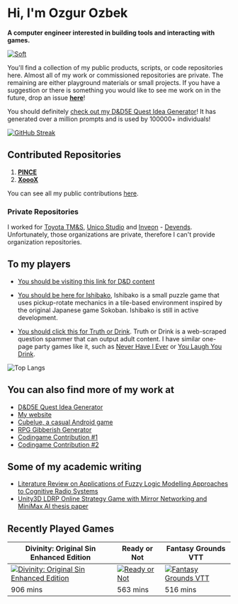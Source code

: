 

# Hi, I'm Ozgur Ozbek

**A computer engineer interested in building tools and interacting with games.**

[![Soft](https://skillicons.dev/icons?i=py,js,ts,dotnet,,react,tailwind,html,css,threejs,bootstrap,jquery,,ai,ps,flask,nextjs,nodejs,fastapi,sqlite,postman,graphql,git,,svg,latex,md,regex,figma,materialui,powershell,githubactions,bash,azure,docker,github,heroku,replit,,selenium,vscode,discord,bots,unity,arduino)](https://skillicons.dev)

You'll find a collection of my public products, scripts, or code repositories here. Almost all of my work or commissioned repositories are private. The remaining are either playground materials or small projects. If you have a suggestion or there is something you would like to see me work on in the future, drop an issue **[here](https://github.com/ozgurozbek/ozgurozbek/issues)**!

You should definitely [check out my D&D5E Quest Idea Generator](https://xeculus.pythonanywhere.com/)! It has generated over a million prompts and is used by 100000+ individuals!

[![GitHub Streak](https://streak-stats.demolab.com?user=ozgurozbek&theme=github-dark-blue&mode=weekly&hide_current_streak=true)](https://git.io/streak-stats)

## Contributed Repositories

1. **[PINCE](https://github.com/ozgurozbek-merges/PINCE)**
1. **[XoooX](https://github.com/ozgurozbek-merges/XoooX)**

You can see all my public contributions [here](https://github.com/ozgurozbek-merges).

### Private Repositories

I worked for [Toyota TM&S](https://www.linkedin.com/company/toyotaturkeymarketingandsales/), [Unico Studio](https://www.linkedin.com/company/unico-studio/) and [Inveon](https://www.linkedin.com/company/inveon/) - [Devends](https://www.linkedin.com/company/devends/about/). Unfortunately, those organizations are private, therefore I can't provide organization repositories.

## To my players

* [You should be visiting this link for D&D content](https://ozgurozbek.github.io/teothe)

* [You should be here for Ishibako](https://ozgurozbek.github.io/ishibako/download.html), Ishibako is a small puzzle game that uses pickup-rotate mechanics in a tile-based environment inspired by the original Japanese game Sokoban. Ishibako is still in active development.

* [You should click this for Truth or Drink](https://ozgurozbek.github.io/truthordrink/truthordrink.html). Truth or Drink is a web-scraped question spammer that can output adult content. I have similar one-page party games like it, such as [Never Have I Ever](https://ozgurozbek.github.io/truthordrink/neverhaveiever.html) or [You Laugh You Drink](https://ozgurozbek.github.io/truthordrink/youlaughyoudrink.html).

![Top Langs](https://github-readme-stats.vercel.app/api/top-langs/?username=ozgurozbek&layout=compact&langs_count=4&hide=html&size_weight=0.5&count_weight=0.75)

## You can also find more of my work at

* [D&D5E Quest Idea Generator](https://xeculus.pythonanywhere.com/)
* [My website](https://xeculus.wordpress.com/)
* [Cubelue, a casual Android game](https://play.google.com/store/apps/details?id=com.OzgurOzbek.Cubelue&hl=en_US&gl=US)
* [RPG Gibberish Generator](https://replit.com/@ozgurozbek/RPGGibberishGenerator#main.py)
* [Codingame Contribution #1](https://www.codingame.com/contribute/view/45417ee569f7763981a0876ba491bffde4e5)
* [Codingame Contribution #2](https://www.codingame.com/contribute/view/49981fecba44952abebcfbeb65898292d32c)

## Some of my academic writing

* [Literature Review on Applications of Fuzzy Logic Modelling Approaches to Cognitive Radio Systems](https://ozgurozbek.github.io/assets/index-files/bachelorsLiteratureReview.pdf)
* [Unity3D LDRP Online Strategy Game with Mirror Networking and MiniMax AI thesis paper](https://ozgurozbek.github.io/assets/index-files/bachelorsThesis.pdf)

## Recently Played Games

| Divinity: Original Sin Enhanced Edition | Ready or Not | Fantasy Grounds VTT |
|-----------------------------------------|--------------|---------------------|
| [![Divinity: Original Sin Enhanced Edition](https://cdn.cloudflare.steamstatic.com/steam/apps/373420/header.jpg)](https://store.steampowered.com/app/373420/) | [![Ready or Not](https://cdn.cloudflare.steamstatic.com/steam/apps/1144200/header.jpg)](https://store.steampowered.com/app/1144200/) | [![Fantasy Grounds VTT](https://cdn.cloudflare.steamstatic.com/steam/apps/1196310/header.jpg)](https://store.steampowered.com/app/1196310/) |
| 906 mins | 563 mins | 516 mins |
